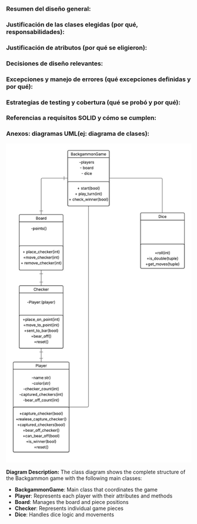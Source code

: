 ### Resumen del diseño general:

### Justificación de las clases elegidas (por qué, responsabilidades):

### Justificación de atributos (por qué se eligieron):

### Decisiones de diseño relevantes:

### Excepciones y manejo de errores (qué excepciones definidas y por qué):

### Estrategias de testing y cobertura (qué se probó y por qué):

### Referencias a requisitos SOLID y cómo se cumplen:

### Anexos: diagramas UML(ej: diagrama de clases):

![Class Diagram - Backgammon](assets/uml/Computacion%20nahue.jpeg)

**Diagram Description:**
The class diagram shows the complete structure of the Backgammon game with the following main classes:

- **BackgammonGame**: Main class that coordinates the game
- **Player**: Represents each player with their attributes and methods
- **Board**: Manages the board and piece positions
- **Checker**: Represents individual game pieces
- **Dice**: Handles dice logic and movements
